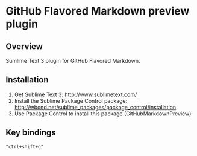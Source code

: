 # GitHub Flavored Markdown preview plugin

Overview
--------
Sumlime Text 3 plugin for GitHub Flavored Markdown.

Installation
------------
1. Get Sublime Text 3: <http://www.sublimetext.com/>
2. Install the Sublime Package Control package: <http://wbond.net/sublime_packages/package_control/installation>
3. Use Package Control to install this package (GitHubMarkdownPreview)

Key bindings
------------

`"ctrl+shift+g"`
